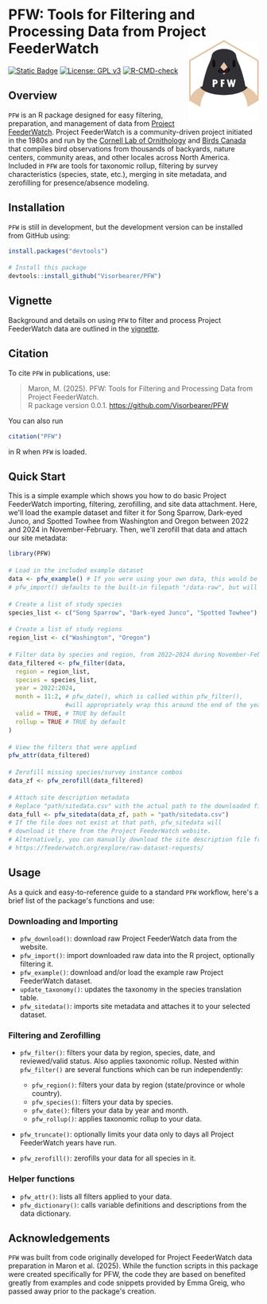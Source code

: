 
# PFW: Tools for Filtering and Processing Data from Project FeederWatch <img src="Logo.png" align="right" width=140 alt="Hexagonal PFW logo, featuring a Dark-eyed Junco with a seed in its beak."/>

<!-- badges: start -->
[![Static
Badge](https://www.repostatus.org/badges/latest/wip.svg)](https://www.repostatus.org/#wip)
[![License: GPL
v3](https://img.shields.io/badge/License-GPL%20v3-blue.svg)](http://www.gnu.org/licenses/gpl-3.0)
[![R-CMD-check](https://github.com/Visorbearer/PFW/actions/workflows/R-CMD-check.yaml/badge.svg)](https://github.com/Visorbearer/PFW/actions/workflows/R-CMD-check.yaml)
<!-- badges: end -->

## Overview

`PFW` is an R package designed for easy filtering, preparation, 
and management of data from [Project FeederWatch](https://feederwatch.org/). 
Project FeederWatch is a community-driven project initiated in the 1980s
and run by the [Cornell Lab of Ornithology](https://www.birds.cornell.edu/) and [Birds Canada](https://www.birdscanada.org/)
that compiles bird observations from thousands of backyards, nature centers, 
community areas, and other locales across North America. Included in `PFW`
are tools for taxonomic rollup, filtering by survey characteristics 
(species, state, etc.), merging in site metadata, and zerofilling for presence/absence modeling.

## Installation

`PFW` is still in development, but the development version can be installed from GitHub using:

``` r
install.packages("devtools")

# Install this package
devtools::install_github("Visorbearer/PFW")
```

## Vignette

Background and details on using `PFW` to filter and process Project FeederWatch data are outlined in the [vignette](https://github.com/Visorbearer/PFW/blob/main/vignettes/PFW.Rmd). <!-- Replace this link after running pkgdown -->

## Citation

To cite `PFW` in publications, use:

> Maron, M. (2025). PFW: Tools for Filtering and Processing Data from Project FeederWatch.  
> R package version 0.0.1. https://github.com/Visorbearer/PFW

You can also run

```r
citation("PFW")
```

in R when `PFW` is loaded.

## Quick Start

This is a simple example which shows you how to do basic Project FeederWatch importing, filtering, zerofilling, and site data attachment.
Here, we'll load the example dataset and filter it for Song Sparrow, Dark-eyed Junco, and Spotted Towhee from Washington
and Oregon between 2022 and 2024 in November-February. Then, we'll zerofill that data and attach our site metadata:

``` r
library(PFW)

# Load in the included example dataset
data <- pfw_example() # If you were using your own data, this would be pfw_import() instead.
# pfw_import() defaults to the built-in filepath "/data-raw", but will accept a different filepath.

# Create a list of study species
species_list <- c("Song Sparrow", "Dark-eyed Junco", "Spotted Towhee")

# Create a list of study regions
region_list <- c("Washington", "Oregon")

# Filter data by species and region, from 2022–2024 during November-February
data_filtered <- pfw_filter(data,
  region = region_list,
  species = species_list,
  year = 2022:2024,
  month = 11:2, # pfw_date(), which is called within pfw_filter(), 
                #will appropriately wrap this around the end of the year.
  valid = TRUE, # TRUE by default
  rollup = TRUE # TRUE by default
)

# View the filters that were applied
pfw_attr(data_filtered)

# Zerofill missing species/survey instance combos
data_zf <- pfw_zerofill(data_filtered)

# Attach site description metadata
# Replace "path/sitedata.csv" with the actual path to the downloaded file
data_full <- pfw_sitedata(data_zf, path = "path/sitedata.csv")
# If the file does not exist at that path, pfw_sitedata will
# download it there from the Project FeederWatch website.
# Alternatively, you can manually download the site description file from:
# https://feederwatch.org/explore/raw-dataset-requests/
```
## Usage

As a quick and easy-to-reference guide to a standard `PFW` workflow, here's
a brief list of the package's functions and use:

### Downloading and Importing

- `pfw_download()`: download raw Project FeederWatch data from the website.
- `pfw_import()`: import downloaded raw data into the R project, optionally filtering it.
- `pfw_example()`: download and/or load the example raw Project FeederWatch dataset.
- `update_taxonomy()`: updates the taxonomy in the species translation table.
- `pfw_sitedata()`: imports site metadata and attaches it to your selected dataset.

### Filtering and Zerofilling

- `pfw_filter()`: filters your data by region, species, date, and reviewed/valid status. Also applies taxonomic rollup.
  Nested within `pfw_filter()` are several functions which can be run independently:
  - `pfw_region()`: filters your data by region (state/province or whole country).
  - `pfw_species()`: filters your data by species.
  - `pfw_date()`: filters your data by year and month.
  - `pfw_rollup()`: applies taxonomic rollup to your data.

- `pfw_truncate()`: optionally limits your data only to days all Project FeederWatch years have run.
- `pfw_zerofill()`: zerofills your data for all species in it.

### Helper functions

- `pfw_attr()`: lists all filters applied to your data.
- `pfw_dictionary()`: calls variable definitions and descriptions from the data dictionary.

## Acknowledgements

`PFW` was built from code originally developed for Project FeederWatch data preparation in Maron et al. (2025). 
While the function scripts in this package were created specifically for PFW, the code they are based on 
benefited greatly from examples and code snippets provided by Emma Greig, who passed away prior to the 
package's creation.
